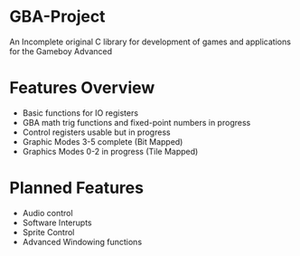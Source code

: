 # GBA-Project
An Incomplete original C library for development of games and applications for the Gameboy Advanced
# Features Overview
- Basic functions for IO registers
- GBA math trig functions and fixed-point numbers in progress
- Control registers usable but in progress
- Graphic Modes 3-5 complete (Bit Mapped)
- Graphics Modes 0-2 in progress (Tile Mapped)
# Planned Features
- Audio control
- Software Interupts 
- Sprite Control
- Advanced Windowing functions
